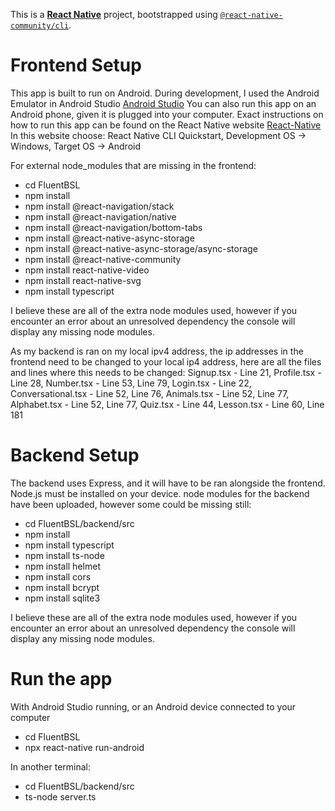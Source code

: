 This is a [**React Native**](https://reactnative.dev) project, bootstrapped using [`@react-native-community/cli`](https://github.com/react-native-community/cli).

# Frontend Setup

This app is built to run on Android. During development, I used the Android Emulator in Android Studio [Android Studio](https://developer.android.com/studio)
You can also run this app on an Android phone, given it is plugged into your computer.
Exact instructions on how to run this app can be found on the React Native website [React-Native](https://reactnative.dev/docs/environment-setup?guide=native)
In this website choose:
React Native CLI Quickstart, 
Development OS -> Windows,
Target OS -> Android

For external node_modules that are missing in the frontend:
 - cd FluentBSL
 - npm install
 - npm install @react-navigation/stack
 - npm install @react-navigation/native
 - npm install @react-navigation/bottom-tabs
 - npm install @react-native-async-storage
 - npm install @react-native-async-storage/async-storage
 - npm install @react-native-community
 - npm install react-native-video
 - npm install react-native-svg
 - npm install typescript
  
I believe these are all of the extra node modules used, however if you encounter an error about an unresolved dependency the console will display any missing node modules.

As my backend is ran on my local ipv4 address, the ip addresses in the frontend need to be changed to your local ip4 address, here are all the files and lines where this needs to be changed:
Signup.tsx - Line 21,
Profile.tsx - Line 28,
Number.tsx - Line 53, Line 79,
Login.tsx - Line 22,
Conversational.tsx - Line 52, Line 76,
Animals.tsx - Line 52, Line 77,
Alphabet.tsx - Line 52, Line 77,
Quiz.tsx - Line 44,
Lesson.tsx - Line 60, Line 181


# Backend Setup

The backend uses Express, and it will have to be ran alongside the frontend. Node.js must be installed on your device.
node modules for the backend have been uploaded, however some could be missing still:
 - cd FluentBSL/backend/src
 - npm install
 - npm install typescript
 - npm install ts-node
 - npm install helmet
 - npm install cors
 - npm install bcrypt
 - npm install sqlite3

I believe these are all of the extra node modules used, however if you encounter an error about an unresolved dependency the console will display any missing node modules.


# Run the app
With Android Studio running, or an Android device connected to your computer
- cd FluentBSL
- npx react-native run-android

In another terminal:
 - cd FluentBSL/backend/src
 - ts-node server.ts


